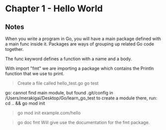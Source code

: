 # Chapter 1 - Hello World

## Notes

When you write a program in Go, you will have a main package defined with a main func inside it. Packages are ways of grouping up related Go code together.

The func keyword defines a function with a name and a body.

With import "fmt" we are importing a package which contains the Println function that we use to print.

> Create a file called hello_test.go 
> go test 

go: cannot find main module, but found .git/config in /Users/merakigai/Desktop/Go/learn_go_test
        to create a module there, run:
        cd .. && go mod init

> go mod init example.com/hello


> go doc fmt
Will give use the documentation for the fmt package.